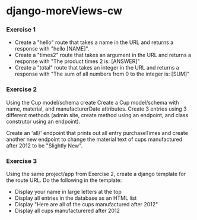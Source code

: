 # django-moreViews-cw

### Exercise 1
- Create a "hello" route that takes a name in the URL and returns a response with "hello [NAME]".
- Create a "times2" route that takes an argument in the URL and returns a response with "The product times 2 is: [ANSWER]"
- Create a "total" route that takes an integer in the URL and returns a response with "The sum of all numbers from 0 to the integer is: [SUM]"

### Exercise 2
Using the Cup model/schema create
Create a Cup model/schema with name, material, and manufacturerDate attributes. Create 3 entries using 3 different methods (admin site, create method using an endpoint, and class construtor using an endpoint).

Create an 'all/' endpoint that prints out all entry purchaseTimes and create another new endpoint to change the material text of cups manufactured after 2012 to be "Slightly New".

### Exercise 3
Using the same project/app from Exercise 2, create a django template for the route URL. Do the following in the template:
- Display your name in large letters at the top
- Display all entries in the database as an HTML list
- Display "Here are all of the cups manufactured after 2012"
- Display all cups manufacturered after 2012

